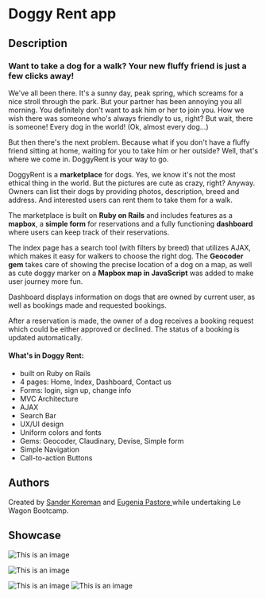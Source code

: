 <h1>Doggy Rent app</h1>
<h2>Description</h2>
  <h3>Want to take a dog for a walk? Your new fluffy friend is just a few clicks away!</h3>
  
<p> We've all been there. It's a sunny day, peak spring, which screams for a nice stroll through the park. But your partner has been annoying you all morning. You definitely don't want to ask him or her to join you. How we wish there was someone who's always friendly to us, right? But wait, there is someone! Every dog in the world! (Ok, almost every dog...)</p>

<p>But then there's the next problem. Because what if you don't have a fluffy friend sitting at home, waiting for you to take him or her outside? Well, that's where we come in. DoggyRent is your way to go.</p>

DoggyRent is a <strong>marketplace</strong> for dogs. Yes, we know it's not the most ethical thing in the world. But the pictures are cute as crazy, right? Anyway. Owners can list their dogs by providing photos, description, breed and address. And interested users can rent them to take them for a walk.

The marketplace is built on <strong>Ruby on Rails</strong> and includes features as a <strong>mapbox</strong>, a <strong>simple form</strong> for reservations and a fully functioning <strong>dashboard</strong> where users can keep track of their reservations.

The index page has a search tool (with filters by breed) that utilizes <srong>AJAX</strong>, which makes it easy for walkers to choose the right dog. The <strong>Geocoder gem</strong> takes care of showing the precise location of a dog on a map, as well as cute doggy marker on a <strong>Mapbox map in JavaScript</strong> was added to make user journey more fun.

Dashboard displays information on dogs that are owned by current user, as well as bookings made and requested bookings.

After a reservation is made, the owner of a dog receives a booking request which could be either approved or declined. The status of a booking is updated automatically.
</p>


 <h4>What's in Doggy Rent:</h4>
  <ul>
    <li>built on Ruby on Rails</li>
    <li>4 pages: Home, Index, Dashboard, Contact us</li>
    <li>Forms: login, sign up, change info</li>
    <li>MVC Architecture</li>
    <li>AJAX</li>
    <li>Search Bar</li>
    <li>UX/UI design</li>
    <li>Uniform colors and fonts</li>
    <li>Gems: Geocoder, Claudinary, Devise, Simple form</li>
    <li>Simple Navigation</li>
  <li>Call-to-action Buttons</li>
  </ul>
  
  <h2>Authors</h2>
Created by <a href="https://github.com/SanderKoreman">Sander Koreman</a> and <a href ="https://github.com/EugyPastore"> Eugenia Pastore </a> while undertaking Le Wagon Bootcamp.

<h2>Showcase</h2>


  ![This is an image](https://ibb.co/rdjnRRX)


![This is an image](https://ibb.co/Gk1pRgX)

![This is an image](https://ibb.co/r7YzMdB)
![This is an image](https://i.ibb.co/WfNbPBq/Doggy-Rent04-1.jpg)


